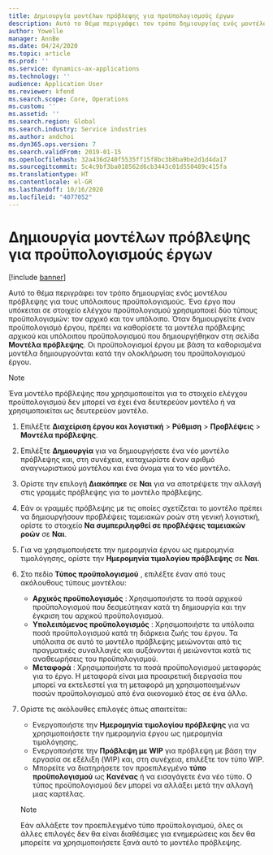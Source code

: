 ```yaml
---
title: Δημιουργία μοντέλων πρόβλεψης για προϋπολογισμούς έργων
description: Αυτό το θέμα περιγράφει τον τρόπο δημιουργίας ενός μοντέλου πρόβλεψης για τους υπόλοιπους προϋπολογισμούς.
author: Yowelle
manager: AnnBe
ms.date: 04/24/2020
ms.topic: article
ms.prod: ''
ms.service: dynamics-ax-applications
ms.technology: ''
audience: Application User
ms.reviewer: kfend
ms.search.scope: Core, Operations
ms.custom: ''
ms.assetid: ''
ms.search.region: Global
ms.search.industry: Service industries
ms.author: andchoi
ms.dyn365.ops.version: 7
ms.search.validFrom: 2019-01-15
ms.openlocfilehash: 32a436d240f5535ff15f8bc3b8ba9be2d1d4da17
ms.sourcegitcommit: 5c4c9bf3ba018562d6cb3443c01d550489c415fa
ms.translationtype: HT
ms.contentlocale: el-GR
ms.lasthandoff: 10/16/2020
ms.locfileid: "4077052"
---
```

# <a name="create-forecast-models-for-project-budgets"></a>Δημιουργία μοντέλων πρόβλεψης για προϋπολογισμούς έργων 

[!include [banner](../includes/banner.md)]

Αυτό το θέμα περιγράφει τον τρόπο δημιουργίας ενός μοντέλου πρόβλεψης για τους υπόλοιπους προϋπολογισμούς. Ένα έργο που υπόκειται σε στοιχείο ελέγχου προϋπολογισμού χρησιμοποιεί δύο τύπους προϋπολογισμών: τον αρχικό και τον υπόλοιπο. Όταν δημιουργείτε έναν προϋπολογισμό έργου, πρέπει να καθορίσετε τα μοντέλα πρόβλεψης αρχικού και υπόλοιπου προϋπολογισμού που δημιουργήθηκαν στη σελίδα **Μοντέλα πρόβλεψης**. Οι προϋπολογισμοί έργου με βάση τα καθορισμένα μοντέλα δημιουργούνται κατά την ολοκλήρωση του προϋπολογισμού έργου.

> [!NOTE]
> Ένα μοντέλο πρόβλεψης που χρησιμοποιείται για το στοιχείο ελέγχου προϋπολογισμού δεν μπορεί να έχει ένα δευτερεύον μοντέλο ή να χρησιμοποιείται ως δευτερεύον μοντέλο.

1. Επιλέξτε **Διαχείριση έργου και λογιστική** >  **Ρύθμιση** > **Προβλέψεις**  > **Μοντέλα πρόβλεψης**.
2. Επιλέξτε **Δημιουργία** για να δημιουργήσετε ένα νέο μοντέλο πρόβλεψης και, στη συνέχεια, καταχωρίστε έναν αριθμό αναγνωριστικού μοντέλου και ένα όνομα για το νέο μοντέλο. 
3. Ορίστε την επιλογή **Διακόπηκε** σε **Ναι** για να αποτρέψετε την αλλαγή στις γραμμές πρόβλεψης για το μοντέλο πρόβλεψης. 
4. Εάν οι γραμμές πρόβλεψης με τις οποίες σχετίζεται το μοντέλο πρέπει να δημιουργήσουν προβλέψεις ταμειακών ροών στη γενική λογιστική, ορίστε το στοιχείο **Να συμπεριληφθεί σε προβλέψεις ταμειακών ροών** σε **Ναι**. 
5. Για να χρησιμοποιήσετε την ημερομηνία έργου ως ημερομηνία τιμολόγησης, ορίστε την **Ημερομηνία τιμολογίου πρόβλεψης** σε **Ναι**. 
6. Στο πεδίο **Τύπος προϋπολογισμού** , επιλέξτε έναν από τους ακόλουθους τύπους μοντέλου:

   - **Αρχικός προϋπολογισμός** : Χρησιμοποιήστε τα ποσά αρχικού προϋπολογισμού που δεσμεύτηκαν κατά τη δημιουργία και την έγκριση του αρχικού προϋπολογισμού.
   - **Υπολειπόμενος προϋπολογισμός** : Χρησιμοποιήστε τα υπόλοιπα ποσά προϋπολογισμού κατά τη διάρκεια ζωής του έργου. Τα υπόλοιπα σε αυτό το μοντέλο πρόβλεψης μειώνονται από τις πραγματικές συναλλαγές και αυξάνονται ή μειώνονται κατά τις αναθεωρήσεις του προϋπολογισμού.
   - **Μεταφορά** : Χρησιμοποιήστε τα ποσά προϋπολογισμού μεταφοράς για το έργο. Η μεταφορά είναι μια προαιρετική διεργασία που μπορεί να εκτελεστεί για τη μεταφορά μη χρησιμοποιημένων ποσών προϋπολογισμού από ένα οικονομικό έτος σε ένα άλλο.

7. Ορίστε τις ακόλουθες επιλογές όπως απαιτείται:

   - Ενεργοποιήστε την **Ημερομηνία τιμολογίου πρόβλεψης** για να χρησιμοποιήσετε την ημερομηνία έργου ως ημερομηνία τιμολόγησης.
   - Ενεργοποιήστε την **Πρόβλεψη με WIP** για πρόβλεψη με βάση την εργασία σε εξέλιξη (WIP) και, στη συνέχεια, επιλέξτε τον τύπο WIP. 
   - Μπορείτε να διατηρήσετε τον προεπιλεγμένο **τύπο προϋπολογισμού** ως **Κανένας** ή να εισαγάγετε ένα νέο τύπο. Ο τύπος προϋπολογισμού δεν μπορεί να αλλάξει μετά την αλλαγή μιας καρτέλας.     
    > [!NOTE]
    > Εάν αλλάξετε τον προεπιλεγμένο τύπο προϋπολογισμού, όλες οι άλλες επιλογές δεν θα είναι διαθέσιμες για ενημερώσεις και δεν θα μπορείτε να χρησιμοποιήσετε ξανά αυτό το μοντέλο πρόβλεψης. 
   


 

